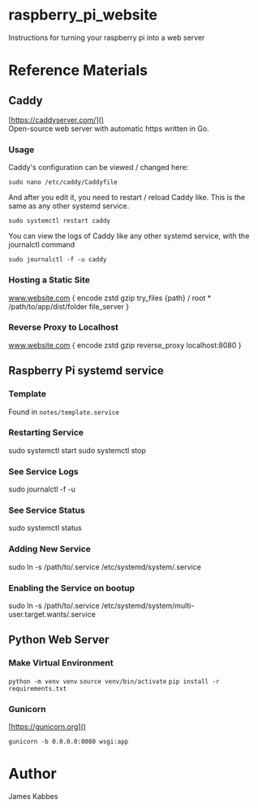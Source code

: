 # raspberry_pi_website

Instructions for turning your raspberry pi into a web server

# Reference Materials

## Caddy

[https://caddyserver.com/]() <br>
Open-source web server with automatic https written in Go.

### Usage

Caddy's configuration can be viewed / changed here:

```
sudo nano /etc/caddy/Caddyfile
```

And after you edit it, you need to restart / reload Caddy like. This is the same as any other systemd service.

```
sudo systemctl restart caddy
```

You can view the logs of Caddy like any other systemd service, with the journalctl command

```
sudo journalctl -f -u caddy
```

### Hosting a Static Site

www.website.com {
encode zstd gzip
try_files {path} /
root \* /path/to/app/dist/folder
file_server
}

### Reverse Proxy to Localhost

www.website.com {
encode zstd gzip
reverse_proxy localhost:8080
}

## Raspberry Pi systemd service

### Template

Found in `notes/template.service`

### Restarting Service

sudo systemctl start <service>
sudo systemctl stop <service>

### See Service Logs

sudo journalctl -f -u <service>

### See Service Status

sudo systemctl status <service>

### Adding New Service

sudo ln -s /path/to/<service>.service /etc/systemd/system/<service>.service

### Enabling the Service on bootup

sudo ln -s /path/to/<service>.service /etc/systemd/system/multi-user.target.wants/<service>.service

## Python Web Server

### Make Virtual Environment

`python -m venv venv`
`source venv/bin/activate`
`pip install -r requirements.txt`

### Gunicorn

[https://gunicorn.org]() <br>

`gunicorn -b 0.0.0.0:8080 wsgi:app`

# Author

James Kabbes
